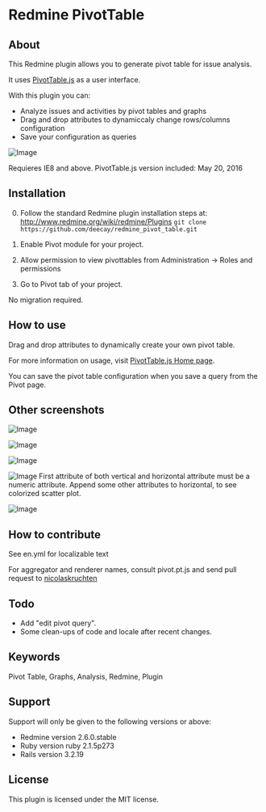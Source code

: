 # Redmine PivotTable


## About

This Redmine plugin allows you to generate pivot table for issue analysis.

It uses [PivotTable.js](http://nicolas.kruchten.com/pivottable/examples/) as a user interface.

With this plugin you can:
* Analyze issues and activities by pivot tables and graphs
* Drag and drop attributes to dynamiccaly change rows/columns configuration
* Save your configuration as queries

![Image](https://raw.github.com/wiki/deecay/redmine_pivot_table/images/table_simple.jpg)

Requieres IE8 and above.
PivotTable.js version included: May 20, 2016


## Installation

0. Follow the standard Redmine plugin installation steps at: http://www.redmine.org/wiki/redmine/Plugins
``git clone https://github.com/deecay/redmine_pivot_table.git``
1. Enable Pivot module for your project.

2. Allow permission to view pivottables from Administration -> Roles and permissions

3. Go to Pivot tab of your project.

No migration required.


## How to use

Drag and drop attributes to dynamically create your own pivot table.

For more information on usage, visit [PivotTable.js Home page](http://nicolas.kruchten.com/pivottable/examples/).

You can save the pivot table configuration when you save a query from the Pivot page.

## Other screenshots

![Image](https://raw.github.com/wiki/deecay/redmine_pivot_table/images/heatmap.jpg)

![Image](https://raw.github.com/wiki/deecay/redmine_pivot_table/images/line.jpg)

![Image](https://raw.github.com/wiki/deecay/redmine_pivot_table/images/bar.jpg)

![Image](https://raw.github.com/wiki/deecay/redmine_pivot_table/images/scatter.jpg)
First attribute of both vertical and horizontal attribute must be a numeric attribute. Append some other attributes to horizontal, to see colorized scatter plot.

![Image](https://raw.github.com/wiki/deecay/redmine_pivot_table/images/activity.jpg)

## How to contribute

See en.yml for localizable text

For aggregator and renderer names, consult pivot.pt.js and send pull request to [nicolaskruchten](https://github.com/nicolaskruchten/pivottable)

## Todo

* Add "edit pivot query".
* Some clean-ups of code and locale after recent changes.


## Keywords

Pivot Table, Graphs, Analysis, Redmine, Plugin


## Support

Support will only be given to the following versions or above:

* Redmine version                2.6.0.stable
* Ruby version                   ruby 2.1.5p273
* Rails version                  3.2.19


## License

This plugin is licensed under the MIT license.



